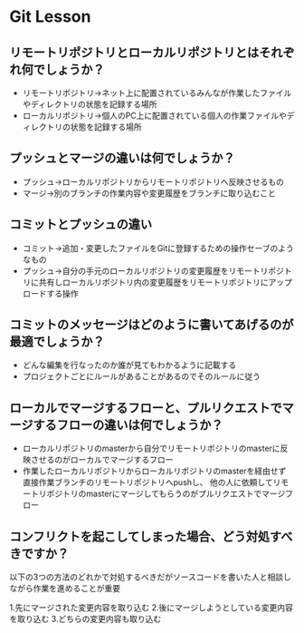 # Git Lesson

## リモートリポジトリとローカルリポジトリとはそれぞれ何でしょうか？
- リモートリポジトリ→ネット上に配置されているみんなが作業したファイルやディレクトリの状態を記録する場所
- ローカルリポジトリ→個人のPC上に配置されている個人の作業ファイルやディレクトリの状態を記録する場所

## プッシュとマージの違いは何でしょうか？
- プッシュ→ローカルリポジトリからリモートリポジトリへ反映させるもの
- マージ→別のブランチの作業内容や変更履歴をブランチに取り込むこと


## コミットとプッシュの違い
- コミット→追加・変更したファイルをGitに登録するための操作セーブのようなもの
- プッシュ→自分の手元のローカルリポジトリの変更履歴をリモートリポジトリに共有しローカルリポジトリ内の変更履歴をリモートリポジトリにアップロードする操作

## コミットのメッセージはどのように書いてあげるのが最適でしょうか？
- どんな編集を行なったのか誰が見てもわかるように記載する
- プロジェクトごとにルールがあることがあるのでそのルールに従う

## ローカルでマージするフローと、プルリクエストでマージするフローの違いは何でしょうか？
- ローカルリポジトリのmasterから自分でリモートリポジトリのmasterに反映させるのがローカルでマージするフロー
- 作業したローカルリポジトリからローカルリポジトリのmasterを経由せず
直接作業ブランチのリモートリポジトリへpushし、
他の人に依頼してリモートリポジトリのmasterにマージしてもらうのがプルリクエストでマージフロー

## コンフリクトを起こしてしまった場合、どう対処すべきですか？

以下の3つの方法のどれかで対処するべきだがソースコードを書いた人と相談しながら作業を進めることが重要

1.先にマージされた変更内容を取り込む
2.後にマージしようとしている変更内容を取り込む
3.どちらの変更内容も取り込む